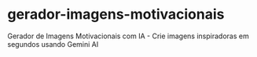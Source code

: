 # gerador-imagens-motivacionais
Gerador de Imagens Motivacionais com IA - Crie imagens inspiradoras em segundos usando Gemini AI
